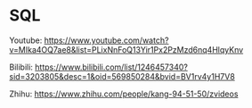 # SQL


Youtube: https://www.youtube.com/watch?v=MIka4OQ7ae8&list=PLixNnFoQ13Yir1Px2PzMzd6nq4HlqyKnv

Bilibili: https://www.bilibili.com/list/1246457340?sid=3203805&desc=1&oid=569850284&bvid=BV1rv4y1H7V8

Zhihu: https://www.zhihu.com/people/kang-94-51-50/zvideos
